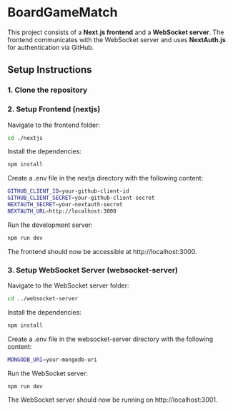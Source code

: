 # BoardGameMatch

This project consists of a **Next.js frontend** and a **WebSocket server**. The frontend communicates with the WebSocket
server and uses **NextAuth.js** for authentication via GitHub.

## Setup Instructions

### 1. Clone the repository

### 2. Setup Frontend (nextjs)

Navigate to the frontend folder:

```bash
cd ./nextjs
```

Install the dependencies:

```bash
npm install
```

Create a .env file in the nextjs directory with the following content:

```bash
GITHUB_CLIENT_ID=your-github-client-id
GITHUB_CLIENT_SECRET=your-github-client-secret
NEXTAUTH_SECRET=your-nextauth-secret
NEXTAUTH_URL=http://localhost:3000
```

Run the development server:

```bash
npm run dev
```

The frontend should now be accessible at http://localhost:3000.

### 3. Setup WebSocket Server (websocket-server)

Navigate to the WebSocket server folder:

```bash
cd ../websocket-server
```

Install the dependencies:

```bash
npm install
```

Create a .env file in the websocket-server directory with the following content:

```bash
MONGODB_URI=your-mongodb-uri
```

Run the WebSocket server:

```bash
npm run dev
```

The WebSocket server should now be running on http://localhost:3001.
